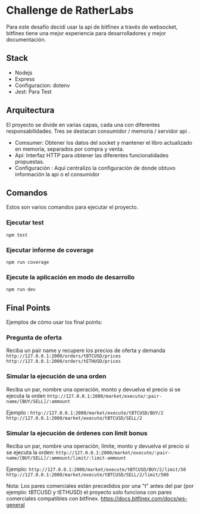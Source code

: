 # Challenge de RatherLabs

Para este desafío decidí usar la api de bitfinex a través de websocket, bitfinex tiene una mejor experiencia para desarrolladores y mejor documentación.

## Stack
- Nodejs
- Express
- Configuracion: dotenv
- Jest: Para Test

## Arquitectura

El proyecto se divide en varias capas, cada una con diferentes responsabilidades. Tres se destacan consumidor / memoria / servidor api .

- Comsumer: Obtener los datos del socket y mantener el libro actualizado en memoria, separados por compra y venta.
- Api: Interfaz HTTP para obtener las diferentes funcionalidades propuestas.
- Configuración : Aquí centralizo la configuración de donde obtuvo información la api o el consumidor

## Comandos

Estos son varios comandos para ejecutar el proyecto.

### Ejecutar test

``npm test``

### Ejecutar informe de coverage

``npm run coverage``
### Ejecute la aplicación en modo de desarrollo

``npm run dev``

## Final Points

Ejemplos de cómo usar los final points:

### Pregunta de oferta
Reciba un pair name y recupere los precios de oferta y demanda
```http://127.0.0.1:2000/orders/tBTCUSD/prices```
```http://127.0.0.1:2000/orders/tETHUSD/prices```

### Simular la ejecución de una orden

Reciba un par, nombre una operación, monto y devuelva el precio si se ejecuta la orden ```http://127.0.0.1:2000/market/execute/:pair-name/[BUY/SELL]/:ammount```

Ejemplo : ```http://127.0.0.1:2000/market/execute/tBTCUSD/BUY/2```
```http://127.0.0.1:2000/market/execute/tBTCUSD/SELL/2```

### Simular la ejecución de órdenes con limit bonus

Reciba un par, nombre una operación, límite, monto y devuelva el precio si se ejecuta la orden: ```http://127.0.0.1:2000/market/execute/:pair-name/[BUY/SELL]/:ammount/limit/:limit-ammount```

Ejemplo:
```http://127.0.0.1:2000/market/execute/tBTCUSD/BUY/2/limit/50```
```http://127.0.0.1:2000/market/execute/tBTCUSD/SELL/2/limit/500```


Nota: Los pares comerciales están precedidos por una "t" antes del par (por ejemplo: tBTCUSD y tETHUSD) el proyecto solo funciona con pares comerciales compatibles con bitfinex. https://docs.bitfinex.com/docs/ws-general
